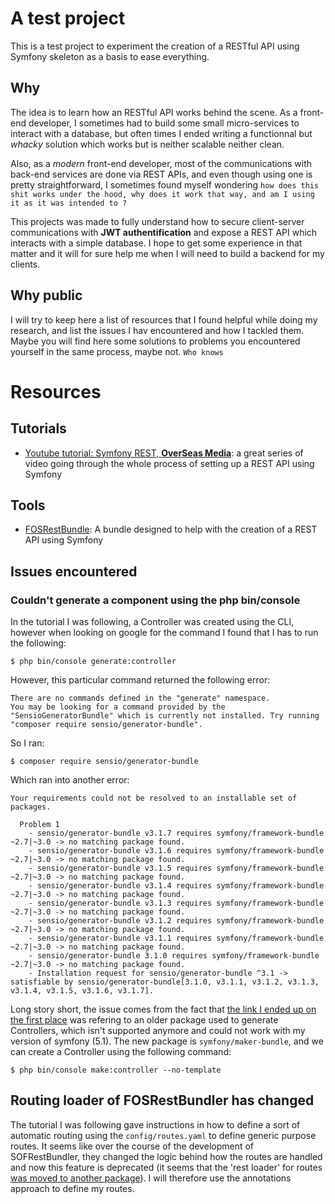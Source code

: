 # A test project

This is a test project to experiment the creation of a RESTful API using Symfony skeleton as a basis to ease everything.


## Why 

The idea is to learn how an RESTful API works behind the scene. As a front-end developer, I sometimes had to build some small micro-services to interact with a database, but often times I ended writing a functionnal but *whacky* solution which works but is neither scalable neither clean.

Also, as a *modern* front-end developer, most of the communications with back-end services are done via REST APIs, and even though using one is pretty straightforward, I sometimes found myself wondering `how does this shit works under the hood, why does it work that way, and am I using it as it was intended to ?` 

This projects was made to fully understand how to secure client-server communications with **JWT authentification** and expose a REST API which interacts with a simple database. I hope to get some experience in that matter and it will for sure help me when I will need to build a backend for my clients.


## Why public

I will try to keep here a list of resources that I found helpful while doing my research, and list the issues I hav encountered and how I tackled them. Maybe you will find here some solutions to problems you encountered yourself in the same process, maybe not. `Who knows`



# Resources


## Tutorials 

* [Youtube tutorial: Symfony REST, **OverSeas Media**](https://www.youtube.com/watch?v=e4-Xgi1vVnU&list=PLqhuffi3fiMN_jVxqlIAILEp4avoBH4wc): a great series of video going through the whole process of setting up a REST API using Symfony


## Tools 

* [FOSRestBundle](https://symfony.com/doc/current/bundles/FOSRestBundle/index.html): A bundle designed to help with the creation of a REST API using Symfony


## Issues encountered

### Couldn't generate a component using the php bin/console

In the tutorial I was following, a Controller was created using the CLI, however when looking on google for the command I found that I has to run the following:

`$ php bin/console generate:controller`

However, this particular command returned the following error:

```
There are no commands defined in the "generate" namespace.
You may be looking for a command provided by the "SensioGeneratorBundle" which is currently not installed. Try running "composer require sensio/generator-bundle".
```

So I ran:

`$ composer require sensio/generator-bundle`

Which ran into another error:

```
Your requirements could not be resolved to an installable set of packages.

  Problem 1
    - sensio/generator-bundle v3.1.7 requires symfony/framework-bundle ~2.7|~3.0 -> no matching package found.
    - sensio/generator-bundle v3.1.6 requires symfony/framework-bundle ~2.7|~3.0 -> no matching package found.
    - sensio/generator-bundle v3.1.5 requires symfony/framework-bundle ~2.7|~3.0 -> no matching package found.
    - sensio/generator-bundle v3.1.4 requires symfony/framework-bundle ~2.7|~3.0 -> no matching package found.
    - sensio/generator-bundle v3.1.3 requires symfony/framework-bundle ~2.7|~3.0 -> no matching package found.
    - sensio/generator-bundle v3.1.2 requires symfony/framework-bundle ~2.7|~3.0 -> no matching package found.
    - sensio/generator-bundle v3.1.1 requires symfony/framework-bundle ~2.7|~3.0 -> no matching package found.
    - sensio/generator-bundle 3.1.0 requires symfony/framework-bundle ~2.7|~3.0 -> no matching package found.
    - Installation request for sensio/generator-bundle ^3.1 -> satisfiable by sensio/generator-bundle[3.1.0, v3.1.1, v3.1.2, v3.1.3, v3.1.4, v3.1.5, v3.1.6, v3.1.7].
```

Long story short, the issue comes from the fact that [the link I ended up on the first place](https://symfony.com/doc/current/bundles/SensioGeneratorBundle/commands/generate_controller.html) was refering to an older package used to generate Controllers, which isn't supported anymore and could not work with my version of symfony (5.1). The new package is `symfony/maker-bundle`, and we can create a Controller using the following command:

`$ php bin/console make:controller --no-template`


## Routing loader of FOSRestBundler has changed

The tutorial I was following gave instructions in how to define a sort of automatic routing using the `config/routes.yaml` to define generic purpose routes. It seems like over the course of the development of SOFRestBundler, they changed the logic behind how the routes are handled and now this feature is deprecated (it seems that the 'rest loader' for routes [was moved to another package](https://github.com/FriendsOfSymfony/FOSRestBundle/issues/2165)). I will therefore use the annotations approach to define my routes.

